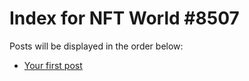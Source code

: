 # Index for NFT World #8507
Posts will be displayed in the order below:

- [Your first post](./001-first.md)

